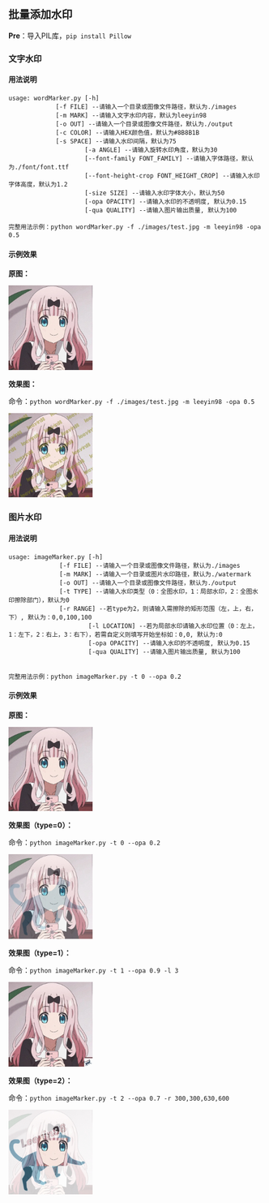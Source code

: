 ## 批量添加水印

**Pre**：导入PIL库，`pip install Pillow`

### 文字水印

#### 用法说明

```
usage: wordMarker.py [-h]
		     [-f FILE] --请输入一个目录或图像文件路径，默认为./images
		     [-m MARK] --请输入文字水印内容，默认为leeyin98
		     [-o OUT] --请输入一个目录或图像文件路径，默认为./output
		     [-c COLOR] --请输入HEX颜色值，默认为#8B8B1B
		     [-s SPACE] --请输入水印间隔，默认为75
                     [-a ANGLE] --请输入旋转水印角度，默认为30
                     [--font-family FONT_FAMILY] --请输入字体路径，默认为./font/font.ttf
                     [--font-height-crop FONT_HEIGHT_CROP] --请输入水印字体高度，默认为1.2
                     [-size SIZE] --请输入水印字体大小，默认为50
                     [-opa OPACITY] --请输入水印的不透明度, 默认为0.15
                     [-qua QUALITY] --请输入图片输出质量, 默认为100

完整用法示例：python wordMarker.py -f ./images/test.jpg -m leeyin98 -opa 0.5
```

#### 示例效果

**原图：**

<img src="https://raw.githubusercontent.com/leeyin98/figurebed/master/typoraImgs/test.jpg" alt="test" style="zoom:33%;width:33%" />

**效果图：**

命令：`python wordMarker.py -f ./images/test.jpg -m leeyin98 -opa 0.5`

<img src="https://raw.githubusercontent.com/leeyin98/figurebed/master/typoraImgs/test-16501151465691.jpg" alt="test" style="zoom:33%;width:33%" />

### 图片水印

#### 用法说明

```
usage: imageMarker.py [-h]
		      [-f FILE] --请输入一个目录或图像文件路径，默认为./images
		      [-m MARK] --请输入一个目录或图片水印路径，默认为./watermark
		      [-o OUT] --请输入一个目录或图像文件路径，默认为./output
		      [-t TYPE] --请输入水印类型（0：全图水印，1：局部水印，2：全图水印擦除部门），默认为0
		      [-r RANGE] --若type为2，则请输入需擦除的矩形范围（左，上，右，下）, 默认为：0,0,100,100
                      [-l LOCATION] --若为局部水印请输入水印位置（0：左上，1：左下，2：右上，3：右下），若需自定义则填写开始坐标如：0,0, 默认为:0
                      [-opa OPACITY] --请输入水印的不透明度, 默认为0.15
                      [-qua QUALITY] --请输入图片输出质量, 默认为100


完整用法示例：python imageMarker.py -t 0 --opa 0.2
```

#### 示例效果

**原图：**

<img src="https://raw.githubusercontent.com/leeyin98/figurebed/master/typoraImgs/test.jpg" alt="test" style="zoom:33%;width:33%" />

**效果图（type=0）：**

命令：`python imageMarker.py -t 0 --opa 0.2`

<img src="https://raw.githubusercontent.com/leeyin98/figurebed/master/typoraImgs/test-16501152777732.jpg" alt="test" style="zoom:33%;width:33%" />

**效果图（type=1）：**

命令：`python imageMarker.py -t 1 --opa 0.9 -l 3`

<img src="https://raw.githubusercontent.com/leeyin98/figurebed/master/typoraImgs/test-16501153743883.jpg" alt="test" style="zoom:33%;width:33%" />

**效果图（type=2）：**

命令：`python imageMarker.py -t 2 --opa 0.7 -r 300,300,630,600`

<img src="https://raw.githubusercontent.com/leeyin98/figurebed/master/typoraImgs/test-16501156182614.jpg" alt="test" style="zoom:33%;width:33%" />
